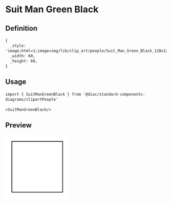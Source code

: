 # Suit Man Green Black

## Definition

```
{
  _style: 'image;html=1;image=img/lib/clip_art/people/Suit_Man_Green_Black_128x128.pngstrokeColor=none;',
  _width: 60,
  _height: 60,
}
```

## Usage

```
import { SuitManGreenBlack } from '@diac/standard-components-diagrams/clipartPeople'

<SuitManGreenBlack/>
```

## Preview

<img src="./suit-man-green-black.png" width="200"/>
